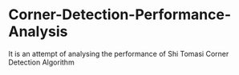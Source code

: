# Corner-Detection-Performance-Analysis
It is an attempt of analysing the performance of Shi Tomasi Corner Detection Algorithm 
